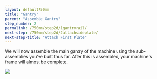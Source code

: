 ```yaml
---
layout: default750mm
title: "Gantry"
parent: "Assemble Gantry"
step_number: 2
permalink: /750mm/step2d/1gantryrail/
next-step: /750mm/step2d/2attachsideplate/
next-step-title: "Attach First Plate"
---
```

We will now assemble the main gantry of the machine using the sub-assemblies you've built thus far. After this is assembled, your machine's frame will almost be complete.

<img src="../../step2/photo/P4210454jpg18.jpg">
